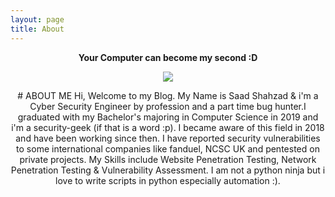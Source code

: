 ```yaml
---
layout: page
title: About
---
```

<p align="center"><b>Your Computer can become my second :D</b></p>
<p align="center">  
  <img src="https://camo.githubusercontent.com/55de9dbbbe05358eb17498bdfae3a777a9995310/68747470733a2f2f696d616765732e636f696e74656c6567726170682e636f6d2f696d616765732f3731375f6148523063484d364c79397a4d79356a62326c75644756735a5764795958426f4c6d4e766253397a644739795957646c4c335677624739685a484d76646d6c6c647939694e6d49354f4745775a5467324d544d335a445a6a4d574e68597a6c685a4463344d6a4d305a6a63344e5335716347633d2e6a7067" />
</p>   
<p align="center">
<script src="https://tryhackme.com/badge/98731"></script>
# ABOUT ME
Hi, Welcome to my Blog. My Name is Saad Shahzad & i'm a Cyber Security Engineer by profession and a part time bug hunter.I graduated with my Bachelor's majoring in Computer Science in 2019 and i'm a security-geek (if that is a word :p). I became aware of this field in 2018 and have been working since then.
I have reported security vulnerabilities to some international companies like fanduel, NCSC UK and pentested on private projects. My Skills include Website Penetration Testing, Network Penetration Testing & Vulnerability Assessment. I am not a python ninja but i love to write scripts in python especially automation :). 
